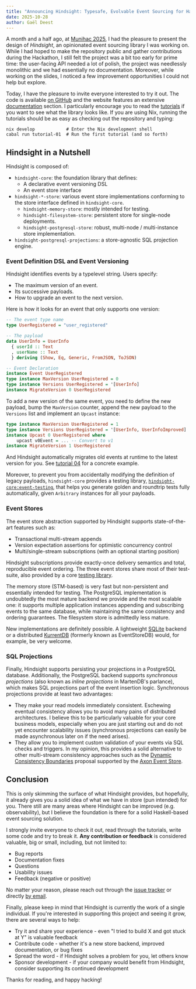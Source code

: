 ```yaml
---
title: "Announcing Hindsight: Typesafe, Evolvable Event Sourcing for Haskell"
date: 2025-10-28
author: Gaël Deest
---
```


A month and a half ago, at [Munihac 2025](https://munihac.de/2025.html), I had the pleasure to present the design of _Hindsight_, an opinionated event sourcing library I was working on. While I had hoped to make the repository public and gather contributions during the Hackathon, I still felt the project was a bit too early for prime time: the user-facing API needed a lot of polish, the project was needlessly monolithic and we had essentially no documentation. Moreover, while working on the slides, I noticed a few improvement opportunities I could not help but explore.

Today, I have the pleasure to invite everyone interested to try it out. The code is available [on GitHub](https://github.com/hindsight-es/hindsight) and the website features an extensive [documentation](/docs/) section. I particularly encourage you to read the [tutorials](/docs/tutorials/index.html) if you want to see what the library looks like. If you are using Nix, running the tutorials should be as easy as checking out the repository and typing:

```
nix develop            # Enter the Nix development shell
cabal run tutorial-01  # Run the first tutorial (and so forth)
```

## Hindsight in a Nutshell

Hindsight is composed of:

- `hindsight-core`: the foundation library that defines:
   - A declarative event versioning DSL
   - An event store interface
- `hindsight-*-store`: various event store implementations conforming to the store interface defined in `hindsight-core`.
   - `hindsight-memory-store`: mostly intended for testing.
   - `hindsight-filesystem-store`: persistent store for single-node deployments.
   - `hindsight-postgresql-store`: robust, multi-node / multi-instance store implementation.
- `hindsight-postgresql-projections`: a store-agnostic SQL projection engine.

### Event Definition DSL and Event Versioning

Hindsight identifies events by a typelevel string. Users specify:

- The maximum version of an event.
- Its successive payloads.
- How to upgrade an event to the next version.

Here is how it looks for an event that only supports one version:

```haskell
-- The event type name
type UserRegistered = "user_registered"

-- The payload
data UserInfo = UserInfo
  { userId :: Text
  , userName :: Text
  } deriving (Show, Eq, Generic, FromJSON, ToJSON)

-- Event Declaration
instance Event UserRegistered
type instance MaxVersion UserRegistered = 0
type instance Versions UserRegistered = '[UserInfo]
instance MigrateVersion 0 UserRegistered
```

To add a new version of the same event, you need to define the new payload, bump the `MaxVersion` counter, append the new payload to the `Versions` list and implement an `Upcast` instance:

```haskell
type instance MaxVersion UserRegistered = 1
type instance Versions UserRegistered = '[UserInfo, UserInfoImproved]
instance Upcast 0 UserRegistered where
    upcast v0Event = ... -- Convert to v1
instance MigrateVersion 1 UserRegistered
```

And Hindsight automatically migrates old events at runtime to the latest version for you. See [tutorial 04](/docs/tutorials/04-event-versioning.html) for a concrete example.

Moreover, to prevent you from accidentally modifying the definition of legacy payloads, `hindsight-core` provides a testing library, [`hindsight-core:event-testing`](https://hindsight.events/docs/haddock/hindsight-core/event-testing/index.html), that helps you generate golden and roundtrip tests fully automatically, given `Arbitrary` instances for all your payloads. 

### Event Stores

The event store abstraction supported by Hindsight supports state-of-the-art features such as:

- Transactional multi-stream appends
- Version expectation assertions for optimistic concurrency control
- Multi/single-stream subscriptions (with an optional starting position)

Hindsight subscriptions provide exactly-once delivery semantics and total, reproducible event ordering. The three event stores share most of their test-suite, also provided by a core [testing library](https://hindsight.events/docs/haddock/hindsight-core/store-testing/index.html).

The memory store (STM-based) is very fast but non-persistent and essentially intended for testing. The PostgreSQL implementation is undoubtedly the most mature backend we provide and the most scalable one: it supports multiple application instances appending and subscribing events to the same database, while maintaining the same consistency and ordering guarantees. The filesystem store is admittedly less mature.

New implementations are definitely possible. A lightweight [SQLite](https://sqlite.org/) backend or a distributed [KurrentDB](https://www.kurrent.io/) (formerly known as EventStoreDB) would, for example, be very welcome.

### SQL Projections

Finally, Hindsight supports persisting your projections in a PostgreSQL database. Additionally, the PostgreSQL backend supports _synchronous projections_ (also known as _inline projections_ in MartenDB's parlance), which makes SQL projections part of the event insertion logic. Synchronous projections provide at least two advantages:

- They make your read models immediately consistent. Eschewing eventual consistency allows you to avoid many pains of distributed architectures. I believe this to be particularly valuable for your core business models, especially when you are just starting out and do not yet encounter scalability issues (synchronous projections can easily be made asynchronous later on if the need arises).
- They allow you to implement custom validation of your events via SQL checks and triggers. In my opinion, this provides a solid alternative to other multi-stream consistency approaches such as the [Dynamic Consistency Boundaries](https://dcb.events/) proposal supported by the [Axon Event Store](https://www.axoniq.io/blog/rethinking-microservices-architecture-through-dynamic-consistency-boundaries).

## Conclusion

This is only skimming the surface of what Hindsight provides, but hopefully, it already gives you a solid idea of what we have in store (pun intended) for you. There still are many areas where Hindsight can be improved (e.g. observability), but I believe the foundation is there for a solid Haskell-based event sourcing solution.

I strongly invite everyone to check it out, read through the tutorials, write some code and try to break it. **Any contribution or feedback** is considered valuable, big or small, including, but not limited to:

- Bug reports
- Documentation fixes
- Questions
- Usability issues
- Feedback (negative or positive)

No matter your reason, please reach out through the [issue tracker](https://github.com/hindsight-es/hindsight/issues) or directly [by email](mailto:gael@hindsight.events).

Finally, please keep in mind that Hindsight is currently the work of a single individual. If you're interested in supporting this project and seeing it grow, there are several ways to help:

- Try it and share your experience - even "I tried to build X and got stuck at Y" is valuable feedback
- Contribute code - whether it's a new store backend, improved documentation, or bug fixes
- Spread the word - if Hindsight solves a problem for you, let others know
- Sponsor development - if your company would benefit from Hindsight, consider supporting its continued development

Thanks for reading, and happy hacking!